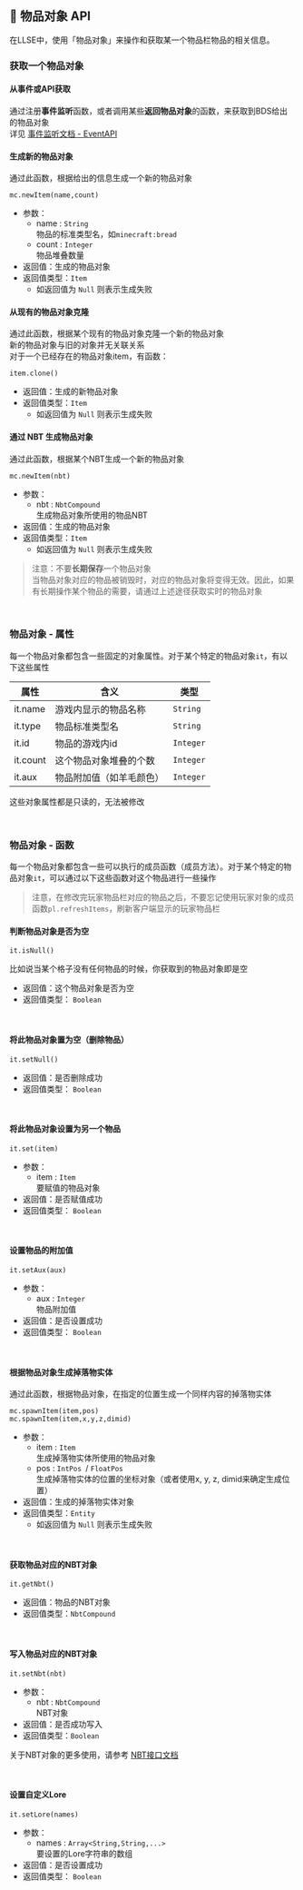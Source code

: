 ## 🧰 物品对象 API

在LLSE中，使用「物品对象」来操作和获取某一个物品栏物品的相关信息。

### 获取一个物品对象

#### 从事件或API获取

通过注册**事件监听**函数，或者调用某些**返回物品对象**的函数，来获取到BDS给出的物品对象  
详见 [事件监听文档 - EventAPI ](zh_CN/Development/EventAPI/Listen.md)   

#### 生成新的物品对象

通过此函数，根据给出的信息生成一个新的物品对象

`mc.newItem(name,count)`  

- 参数：
  - name : `String`  
    物品的标准类型名，如`minecraft:bread`
  - count : `Integer`  
    物品堆叠数量
- 返回值：生成的物品对象
- 返回值类型：`Item`
  - 如返回值为 `Null` 则表示生成失败

#### 从现有的物品对象克隆


通过此函数，根据某个现有的物品对象克隆一个新的物品对象  
新的物品对象与旧的对象并无关联关系  
对于一个已经存在的物品对象item，有函数：

`item.clone()`  

- 返回值：生成的新物品对象
- 返回值类型：`Item`
  - 如返回值为 `Null` 则表示生成失败

#### 通过 **NBT** 生成物品对象

通过此函数，根据某个NBT生成一个新的物品对象

`mc.newItem(nbt)`  

- 参数：
  - nbt : `NbtCompound`  
    生成物品对象所使用的物品NBT
- 返回值：生成的物品对象
- 返回值类型：`Item`
  - 如返回值为 `Null` 则表示生成失败

> 注意：不要**长期保存**一个物品对象  
> 当物品对象对应的物品被销毁时，对应的物品对象将变得无效。因此，如果有长期操作某个物品的需要，请通过上述途径获取实时的物品对象

<br>


### 物品对象 - 属性

每一个物品对象都包含一些固定的对象属性。对于某个特定的物品对象`it`，有以下这些属性

| 属性     | 含义                     | 类型      |
| -------- | ------------------------ | --------- |
| it.name  | 游戏内显示的物品名称     | `String`  |
| it.type  | 物品标准类型名           | `String`  |
| it.id    | 物品的游戏内id           | `Integer` |
| it.count | 这个物品对象堆叠的个数   | `Integer` |
| it.aux   | 物品附加值（如羊毛颜色） | `Integer` |

这些对象属性都是只读的，无法被修改

<br>

### 物品对象 - 函数

每一个物品对象都包含一些可以执行的成员函数（成员方法）。对于某个特定的物品对象`it`，可以通过以下这些函数对这个物品进行一些操作

> 注意，在修改完玩家物品栏对应的物品之后，不要忘记使用玩家对象的成员函数`pl.refreshItems`，刷新客户端显示的玩家物品栏

#### 判断物品对象是否为空

`it.isNull()`

比如说当某个格子没有任何物品的时候，你获取到的物品对象即是空

- 返回值：这个物品对象是否为空
- 返回值类型： `Boolean`

<br>

#### 将此物品对象置为空（删除物品）

`it.setNull()`

- 返回值：是否删除成功
- 返回值类型： `Boolean`

<br>

#### 将此物品对象设置为另一个物品

`it.set(item)`

- 参数：
  - item : `Item`  
    要赋值的物品对象
- 返回值：是否赋值成功
- 返回值类型： `Boolean`

<br>

#### 设置物品的附加值

`it.setAux(aux)`

- 参数：
  - aux : `Integer`  
    物品附加值
- 返回值：是否设置成功
- 返回值类型： `Boolean`

<br>

#### 根据物品对象生成掉落物实体

通过此函数，根据物品对象，在指定的位置生成一个同样内容的掉落物实体

`mc.spawnItem(item,pos)`    
`mc.spawnItem(item,x,y,z,dimid)`  

- 参数：
  - item : `Item`  
    生成掉落物实体所使用的物品对象
  - pos : `IntPos `/ `FloatPos`  
    生成掉落物实体的位置的坐标对象（或者使用x, y, z, dimid来确定生成位置）
- 返回值：生成的掉落物实体对象
- 返回值类型：`Entity`
  - 如返回值为 `Null` 则表示生成失败

<br>

#### 获取物品对应的NBT对象

`it.getNbt()`

- 返回值：物品的NBT对象
- 返回值类型：`NbtCompound`

<br>

#### 写入物品对应的NBT对象

`it.setNbt(nbt)`

- 参数：
  - nbt : `NbtCompound`  
    NBT对象
- 返回值：是否成功写入
- 返回值类型：`Boolean`

关于NBT对象的更多使用，请参考 [NBT接口文档](zh_CN/Development/NbtAPI/NBT.md)

<br>

#### 设置自定义Lore

`it.setLore(names)`

- 参数：
  - names : `Array<String,String,...>`  
    要设置的Lore字符串的数组
- 返回值：是否设置成功
- 返回值类型： `Boolean`

<br>

